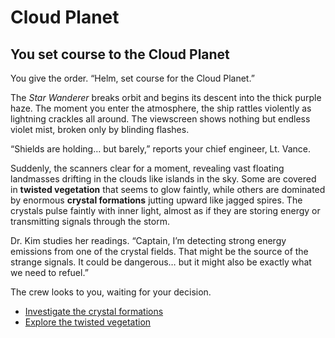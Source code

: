 # Cloud Planet

## You set course to the Cloud Planet

You give the order.
“Helm, set course for the Cloud Planet.”

The _Star Wanderer_ breaks orbit and begins its descent into the thick purple haze. The moment you enter the atmosphere, the ship rattles violently as lightning crackles all around. The viewscreen shows nothing but endless violet mist, broken only by blinding flashes.

“Shields are holding… but barely,” reports your chief engineer, Lt. Vance.

Suddenly, the scanners clear for a moment, revealing vast floating landmasses drifting in the clouds like islands in the sky. Some are covered in **twisted vegetation** that seems to glow faintly, while others are dominated by enormous **crystal formations** jutting upward like jagged spires. The crystals pulse faintly with inner light, almost as if they are storing energy or transmitting signals through the storm.

Dr. Kim studies her readings.
“Captain, I’m detecting strong energy emissions from one of the crystal fields. That might be the source of the strange signals. It could be dangerous… but it might also be exactly what we need to refuel.”

The crew looks to you, waiting for your decision.

- [Investigate the crystal formations](cloud-crystals.md)  
- [Explore the twisted vegetation](cloud-vegetation.md)